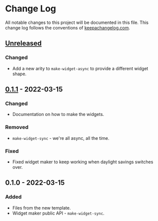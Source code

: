 # Change Log
All notable changes to this project will be documented in this file. This change log follows the conventions of [keepachangelog.com](http://keepachangelog.com/).

## [Unreleased]
### Changed
- Add a new arity to `make-widget-async` to provide a different widget shape.

## [0.1.1] - 2022-03-15
### Changed
- Documentation on how to make the widgets.

### Removed
- `make-widget-sync` - we're all async, all the time.

### Fixed
- Fixed widget maker to keep working when daylight savings switches over.

## 0.1.0 - 2022-03-15
### Added
- Files from the new template.
- Widget maker public API - `make-widget-sync`.

[Unreleased]: https://sourcehost.site/your-name/mail-box/compare/0.1.1...HEAD
[0.1.1]: https://sourcehost.site/your-name/mail-box/compare/0.1.0...0.1.1
